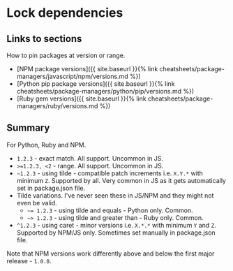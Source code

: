 # Lock dependencies


## Links to sections

How to pin packages at version or range.

- [NPM package versions]({{ site.baseurl }}{% link cheatsheets/package-managers/javascript/npm/versions.md %})
- [Python pip package versions]({{ site.baseurl }}{% link cheatsheets/package-managers/python/pip/versions.md %})
- [Ruby gem versions]({{ site.baseurl }}{% link cheatsheets/package-managers/ruby/versions.md %})


## Summary

For Python, Ruby and NPM.

- `1.2.3` - exact match. All support. Uncommon in JS.
- `>=1.2.3, <2` - range. All support. Uncommon in JS.
- `~1.2.3` -  using tilde - compatible patch increments i.e. `X.Y.*` with minimum `Z`. Supported by all. Very common in JS as it gets automatically set in package.json file. 
- Tilde variations. I've never seen these in JS/NPM and they might not even be valid.
    - `~= 1.2.3` - using tilde and equals - Python only. Common.
    - `~> 1.2.3` - using tilde and greater than - Ruby only. Common.
- `^1.2.3` - using caret - minor versions i.e. `X.*.*` with minimum `Y` and `Z`. Supported by NPM/JS only. Sometimes set manually in package.json file. 

Note that NPM versions work differently above and below the first major release - `1.0.0`.
